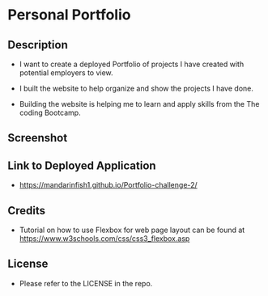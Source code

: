 # Personal Portfolio

## Description

- I want to create a deployed Portfolio of projects I have created with potential employers to view.

- I built the website to help organize and show the projects I have done.

- Building the website is helping me to learn and apply skills from the The coding Bootcamp.

## Screenshot

<a href="file:///C:/Users/adios/desktop/portfolio-challenge-2/assets/Images/portfolio-image.jpeg"></a>

## Link to Deployed Application

- https://mandarinfish1.github.io/Portfolio-challenge-2/

## Credits

- Tutorial on how to use Flexbox for web page layout can be found at https://www.w3schools.com/css/css3_flexbox.asp

## License

- Please refer to the LICENSE in the repo.
